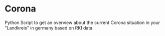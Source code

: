 # Corona
Python Script to get an overview about the current Corona situation in your "Landkreis" in germany based on RKI data

